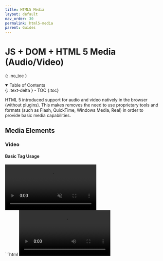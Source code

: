 ```yaml
---
title: HTML5 Media
layout: default
nav_order: 30
permalink: html5-media
parent: Guides
---
```


# JS + DOM + HTML 5 Media (Audio/Video)

{: .no_toc }

<details open markdown="block">
  <summary>
    Table of Contents
  </summary>
  {: .text-delta }
- TOC
{:toc}
</details>

HTML 5 introduced support for audio and video natively in the browser (without plugins). This makes removes the need to use proprietary tools and formats (such as Flash, QuickTime, Windows Media, Real) in order to provide basic media capabilities.

## Media Elements

### Video

#### Basic Tag Usage

<div class="code-example">
<video src="./assets/cat.mp4" autoplay muted loop controls />
</div>
```html
<video src="path/to/your/video.mp4" controls />
```
- Example: [Video Basics](https://itp.nyu.edu/~sve204/dwd_spring2018/video_basics.html)  
- Reference: [w3schools.com – HTML5 Video](http://www.w3schools.com/html/html5_video.asp)  
- Browser Support: [Can I use… Video element](http://caniuse.com/#feat=video)

#### Formats/Codecs

- MPEG-4/H.264: [http://caniuse.com/#feat=mpeg4](http://caniuse.com/#feat=mpeg4)
- WebM/VP8: [http://caniuse.com/#feat=webm](http://caniuse.com/#feat=webm) / [http://www.webmproject.org/](http://www.webmproject.org/)
- Ogg/Theora: [http://caniuse.com/#feat=ogv](http://caniuse.com/#feat=ogv) / [http://www.theora.org/](http://www.theora.org/)
- Tools: [Miro Video Converter](http://www.mirovideoconverter.com/)

#### Supporting Multiple Formats

```html
<video width="720" height="480" controls>
  <source src="video.mp4" type="video/mp4" />
  <source src="video.ogg" type="video/ogg" />
  Your browser does not support the video tag.
</video>
```

Attributes: autoplay, controls, height, width, loop, muted, poster, preload, src

Example: [Multiple Formats](https://itp.nyu.edu/~sve204/dwd_spring2018/video_basics_multi.html)

### Audio

#### Basic Tag Usage

<div class="code-example">
<audio controls src="./assets/audio-00582502.mp3" />
</div>
```html
<audio controls src="audio.mp3" />
```
Reference: [w3schools.com – HTML audio Tag](http://www.w3schools.com/tags/tag_audio.asp)  
Browser Support: [Can I use… Audio element](http://caniuse.com/#feat=audio)  
Formats/Codecs: MP3, Ogg Vorbis, WAV

#### Supporting Multiple Formats

```html
<audio controls>
  <source src="audio.ogg" type="audio/ogg" />
  <source src="audio.mp3" type="audio/mpeg" />
  Your browser does not support the audio tag.
</audio>
```

Attributes: `autoplay`, `controls`, `loop`, `preload`, `src`

### Javascript

Of course, there are a lot of features and functionality available via JavaScript.

Overview: [w3schools.com – HTML Audio/Video DOM Reference](http://www.w3schools.com/tags/ref_av_dom.asp)

```html
<html>
  <head>
    <title>Video JavaScript</title>
  </head>
  <body>
    <!-- Add an “id” to the video tag so that we can access it easily in JavaScript -->
    <video width="720" height="480" controls id="thevideo">
      <source src="video.webm" type="video/webm" />
      <source src="video.mp4" type="video/mp4" />
      <source src="video.ogg" type="video/ogg" />
      Your browser does not support the video tag.
    </video>
    <!-- When this button is clicked, call the doSomething function -->
    <button onClick="doSomething()">Do Something here</button>
    <script type="text/javascript">
      // Get Access to the Video Object
      var theVideoObject = document.getElementById("thevideo");
      // Alert, just to make sure it isn’t null
      alert(theVideoObject);

      // Called by the Do Something button
      function doSomething() {
        // Change the width
        theVideoObject.width = theVideoObject.width / 2;
        if (theVideoObject.paused) {
          // If the video is paused, call play
          theVideoObject.play();
        } else {
          // Otherwise, pause it
          theVideoObject.pause();
        }
      }
    </script>
  </body>
</html>
```

Example: [Video JavaScript Example](./examples/video-javascript.html)

More Information: [HTML5 Rocks – Multimedia](http://www.html5rocks.com/en/features/multimedia)

